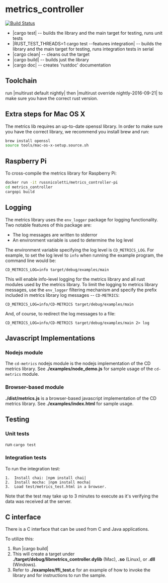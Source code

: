 # metrics_controller

[![Build Status](https://travis-ci.org/tamarahills/metrics_controller.svg?branch=master)](https://travis-ci.org/tamarahills/metrics_controller)

* |cargo test| -- builds the library and the main target for testing, runs unit tests
* |RUST_TEST_THREADS=1 cargo test --features integration| -- builds the library and the main target for testing, runs integration tests in serial
* |cargo clean| -- cleans out the target
* |cargo build| -- builds just the library
* |cargo doc| -- creates 'rustdoc' documentation

## Toolchain
 run |multirust default nightly| then |multirust override nightly-2016-09-21| to make sure you have the correct rust version.

## Extra steps for Mac OS X

The metrics lib requires an up-to-date openssl library. In order to make sure you have the correct library, we recommend you install brew and run:

``` bash
brew install openssl
source tools/mac-os-x-setup.source.sh
```

## Raspberry Pi
To cross-compile the metrics library for Raspberry Pi:

``` bash
docker run -it russnicoletti/metrics_controller-pi
cd metrics_controller
cargopi build
```

## Logging
 The metrics library uses the `env_logger` package for logging functionality. Two notable features of this package
are:
* The log messages are written to stderror
* An environment variable is used to determine the log level

The environment variable specifying the log level is `CD_METRICS_LOG`. For example, to set the log level to `info` when running the example program, the command line would be:

    CD_METRICS_LOG=info target/debug/examples/main

This will enable info-level logging for the metrics library and all rust modules used by the metrics library. To limit the logging to metrics library messages, use the `env_logger` filtering mechanism and specify the prefix included in metrics library log messages -- `CD-METRICS`:

    CD_METRICS_LOG=info/CD-METRICS target/debug/examples/main

And, of course, to redirect the log messages to a file:

    CD_METRICS_LOG=info/CD-METRICS target/debug/examples/main 2> log

## Javascript Implementations
### Nodejs module
  The `cd-metrics` nodejs module is the nodejs implementation of the CD metrics library. See **./examples/node_demo.js** for sample usage of the `cd-metrics` module.

### Browser-based module
  **./dist/metrics.js** is a browser-based javascript implementation of the CD metrics library. See **./examples/index.html** for sample usage.

## Testing
### Unit tests
run `cargo test`

### Integration tests
   To run the integration test:

    1.  Install chai: |npm install chai|
    2.  Install mocha: |npm install mocha|
    3.  Load test/metrics_test.html in a browser.  

  Note that the test may take up to 3 minutes to execute as it's verifying the data was received at the server.

## C interface
There is a C interface that can be used from C and Java applications.  

To utilize this:
  1.  Run |cargo build|
  2.  This will create a target under **./target/debug/libmetrics_controller.dylib** (Mac), **.so** (Linux), or **.dll** (Windows).
  3.  Refer to **./examples/ffi_test.c** for an example of how to invoke the library and for instructions to run
  the sample.
